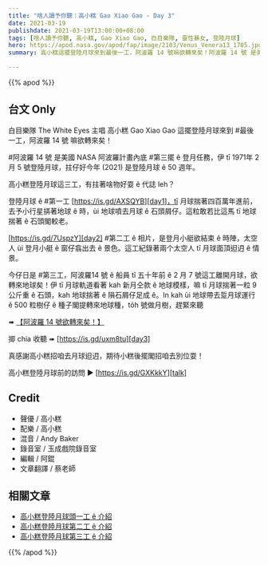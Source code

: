 ```yaml
---
title: "啥人讀予你聽：高小糕 Gao Xiao Gao - Day 3"
date: 2021-03-19
publishdate: 2021-03-19T13:00:00+08:00
tags: [啥人讀予你聽, 高小糕, Gao Xiao Gao, 白目樂隊, 靈性暴女, 登陸月球]
hero: https://apod.nasa.gov/apod/fap/image/2103/Venus_Venera13_1705.jpg
summary: 高小糕這擺登陸月球來到最後一工，阿波羅 14 號嘛欲轉來矣！阿波羅 14 號 是美國 NASA 阿波羅計畫內底第三擺 ê 登月任務，伊 tī 1971年 2 月 5 號登陸月球，拄仔好今年 (2021) 是登陸月球 ê 50 週年。

---
```


{{% apod %}}


## 台文 Only

白目樂隊 The White Eyes 主唱 高小糕 Gao Xiao Gao 這擺登陸月球來到 #最後一工，阿波羅 14 號 嘛欲轉來矣！

\#阿波羅 14 號 是美國 NASA 阿波羅計畫內底 #第三擺 ê 登月任務，伊 tī 1971年 2 月 5 號登陸月球，拄仔好今年 (2021) 是登陸月球 ê 50 週年。

高小糕登陸月球這三工，有拄著啥物好耍 ê 代誌 leh？

登陸月球 ê #第一工  [https://is.gd/AXSQYB][day1]，tī 月球揣著四百萬年進前，去予小行星挵著地球 ê 時，ùi 地球噴去月球 ê 石頭屑仔。這粒敢若比這馬 tī 地球揣著 ê 石頭閣較老。

[https://is.gd/7UspzY][day2] #第二工 ê 相片，是登月小艇欲結束 ê 時陣，太空人 ùi 登月小艇 ê 窗仔翕出去 ê 景色。這工紀錄著兩个太空人 tī 月球面頂𨑨迌 ê 情景。

今仔日是 #第三工，阿波羅14 號 ê 船員 tī 五十年前 ê 2 月 7 號這工離開月球，欲轉來地球矣！伊 tī 月球軌道看著 kah 新月仝款 ê 地球模樣，嘛 tī 月球揣著一粒 9 公斤重 ê 石頭，kah 地球揣著 ê 隕石屑仔足成 ê。In kah ùi 地球帶去踅月球運行 ê 500 粒樹仔 ê 種子閣提轉來地球種，to̍h 號做月樹，趕緊來聽

➠ [【阿波羅 14 號欲轉來矣！】][article3]

揤 chia 收聽 ➠  [https://is.gd/uxm8tu][day3]

真感謝高小糕招咱去月球𨑨迌，期待小糕後擺閣招咱去別位耍！

高小糕登陸月球前的訪問 ▶ [https://is.gd/GXKkkY][talk]


## Credit

- 聲優 / 高小糕
- 配樂 / 高小糕
- 混音 / Andy Baker
- 錄音室 / 玉成戲院錄音室
- 編輯 / 阿錕
- 文章翻譯 / 蔡老師

## 相關文章

- [高小糕登陸月球頭一工 ê 介紹][intro1]
- [高小糕登陸月球第二工 ê 介紹][intro2]
- [高小糕登陸月球第三工 ê 介紹][intro3]



{{% /apod %}}

[talk]: https://is.gd/GXKkkY
[day1]: https://is.gd/AXSQYB
[article1]: https://apod.tw/daily/20210203/
[day2]: https://is.gd/7UspzY
[article2]: https://apod.tw/daily/20210204/
[day3]: https://is.gd/uxm8tu
[article3]: https://apod.tw/daily/20210205/
[intro1]: https://apod.tw/bonus/gaoxiaogao-day1/
[intro2]: https://apod.tw/bonus/gaoxiaogao-day2/
[intro3]: https://apod.tw/bonus/gaoxiaogao-day3/
